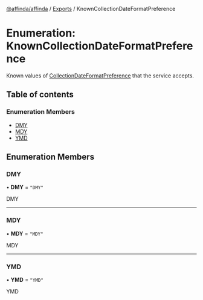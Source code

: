 [@affinda/affinda](../README.md) / [Exports](../modules.md) / KnownCollectionDateFormatPreference

# Enumeration: KnownCollectionDateFormatPreference

Known values of [CollectionDateFormatPreference](../modules.md#collectiondateformatpreference) that the service accepts.

## Table of contents

### Enumeration Members

- [DMY](KnownCollectionDateFormatPreference.md#dmy)
- [MDY](KnownCollectionDateFormatPreference.md#mdy)
- [YMD](KnownCollectionDateFormatPreference.md#ymd)

## Enumeration Members

### DMY

• **DMY** = ``"DMY"``

DMY

___

### MDY

• **MDY** = ``"MDY"``

MDY

___

### YMD

• **YMD** = ``"YMD"``

YMD
